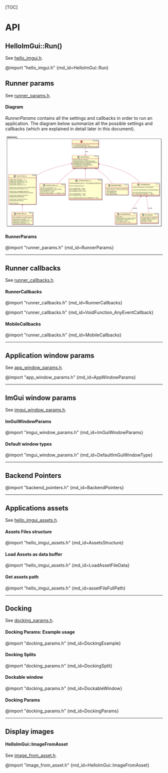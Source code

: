 [TOC]

# API

## HelloImGui::Run()

See [hello_imgui.h](hello_imgui.h).

@import "hello_imgui.h" {md_id=HelloImGui::Run}

## Runner params

See [runner_params.h](runner_params.h).

#### Diagram

_RunnerParams_ contains all the settings and callbacks in order to run an application. 
The diagram below summarize all the possible settings and callbacks (which are explained in detail later in this document).

![a](doc_src/hello_imgui_diagram.png)

#### RunnerParams

@import "runner_params.h" {md_id=RunnerParams}

----

## Runner callbacks

See [runner_callbacks.h](runner_callbacks.h).

#### RunnerCallbacks

@import "runner_callbacks.h" {md_id=RunnerCallbacks}

@import "runner_callbacks.h" {md_id=VoidFunction_AnyEventCallback}

#### MobileCallbacks

@import "runner_callbacks.h" {md_id=MobileCallbacks}

----

## Application window params

See [app_window_params.h](app_window_params.h).

@import "app_window_params.h" {md_id=AppWindowParams}

----

## ImGui window params

See [imgui_window_params.h](imgui_window_params.h).

#### ImGuiWindowParams

@import "imgui_window_params.h" {md_id=ImGuiWindowParams}

#### Default window types

@import "imgui_window_params.h" {md_id=DefaultImGuiWindowType}

----

## Backend Pointers

@import "backend_pointers.h" {md_id=BackendPointers}

----
## Applications assets

See [hello_imgui_assets.h](hello_imgui_assets.h).

#### Assets Files structure

@import "hello_imgui_assets.h" {md_id=AssetsStructure}

#### Load Assets as data buffer

@import "hello_imgui_assets.h" {md_id=LoadAssetFileData}

#### Get assets path

@import "hello_imgui_assets.h" {md_id=assetFileFullPath}

----

## Docking

See [docking_params.h](docking_params.h).

#### Docking Params: Example usage

@import "docking_params.h" {md_id=DockingExample}

#### Docking Splits

@import "docking_params.h" {md_id=DockingSplit}

#### Dockable window

@import "docking_params.h" {md_id=DockableWindow}

#### Docking Params

@import "docking_params.h" {md_id=DockingParams}

----

## Display images

#### HelloImGui::ImageFromAsset

See [image_from_asset.h](image_from_asset.h).

@import "image_from_asset.h" {md_id=HelloImGui::ImageFromAsset}
